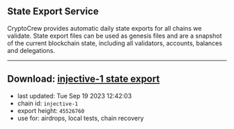 ## State Export Service
CryptoCrew provides automatic daily state exports for all chains we validate. State export files can be used as genesis files and are a snapshot of the current blockchain state, including all validators, accounts, balances and delegations.

---
**Download: [injective-1 state export](https://dl.ccvalidators.com/SERVICE/injective/injective-1_export_45526760.json)**
---

- last updated: Tue Sep 19 2023 12:42:03
- chain id: `injective-1`
- export height: `45526760`
- use for: airdrops, local tests, chain recovery
